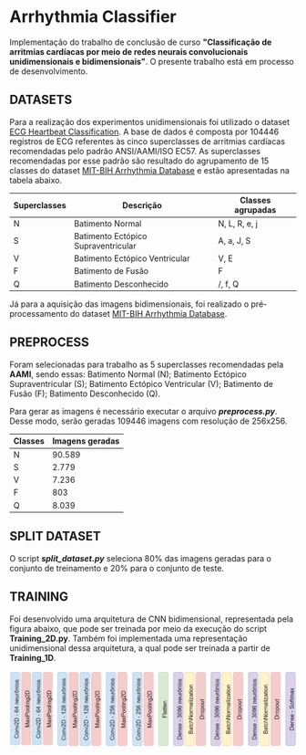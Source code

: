 # Arrhythmia Classifier

Implementação do trabalho de conclusão de curso **"Classificação de arritmias cardíacas por meio de redes neurais convolucionais unidimensionais e bidimensionais"**. O presente trabalho está em processo de desenvolvimento.

## DATASETS 
Para a realização dos experimentos unidimensionais foi utilizado o dataset [ECG Heartbeat Classification](www.kaggle.com/shayanfazeli/heartbeat). A base de dados é composta por 104446 registros de ECG referentes às cinco superclasses de arritmias cardíacas recomendadas pelo padrão ANSI/AAMI/ISO EC57. As superclasses recomendadas por esse padrão são resultado do agrupamento de 15 classes do dataset [MIT-BIH Arrhythmia Database](https://physionet.org/content/mitdb/1.0.0/) e estão apresentadas na tabela abaixo.

Superclasses | Descrição | Classes agrupadas
--------|----------|------
N | Batimento Normal | N, L, R, e, j
S | Batimento Ectópico Supraventricular | A, a, J, S
V | Batimento Ectópico Ventricular |  V, E
F | Batimento de Fusão | F
Q | Batimento Desconhecido | /, f, Q

Já para a aquisição das imagens bidimensionais, foi realizado o pré-processamento do dataset [MIT-BIH Arrhythmia Database](https://physionet.org/content/mitdb/1.0.0/).

## PREPROCESS 
Foram selecionadas para trabalho as 5 superclasses recomendadas pela **AAMI**, sendo essas: Batimento Normal (N); Batimento Ectópico Supraventricular (S); Batimento Ectópico Ventricular (V); Batimento de Fusão (F); Batimento Desconhecido (Q).

Para gerar as imagens é necessário executar o arquivo ***preprocess.py***. Desse modo, serão geradas 109446 imagens com resolução de 256x256.

Classes | Imagens geradas
--------|----------------
N | 90.589
S | 2.779
V | 7.236
F | 803
Q | 8.039

## SPLIT DATASET
O script ***split_dataset.py*** seleciona 80% das imagens geradas para o conjunto de treinamento e 20% para o conjunto de teste.

## TRAINING
Foi desenvolvido uma arquitetura de CNN bidimensional, representada pela figura abaixo, que pode ser treinada por meio da execução do script **Training_2D.py**. Também foi implementada uma representação unidimensional dessa arquitetura, a qual pode ser treinada a partir de **Training_1D**.

<p align="center">
  <img src="/docs/proposed_model.png" >
</p>
